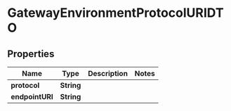 

# GatewayEnvironmentProtocolURIDTO

## Properties

Name | Type | Description | Notes
------------ | ------------- | ------------- | -------------
**protocol** | **String** |  | 
**endpointURI** | **String** |  | 



